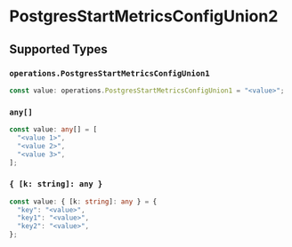 # PostgresStartMetricsConfigUnion2


## Supported Types

### `operations.PostgresStartMetricsConfigUnion1`

```typescript
const value: operations.PostgresStartMetricsConfigUnion1 = "<value>";
```

### `any[]`

```typescript
const value: any[] = [
  "<value 1>",
  "<value 2>",
  "<value 3>",
];
```

### `{ [k: string]: any }`

```typescript
const value: { [k: string]: any } = {
  "key": "<value>",
  "key1": "<value>",
  "key2": "<value>",
};
```

